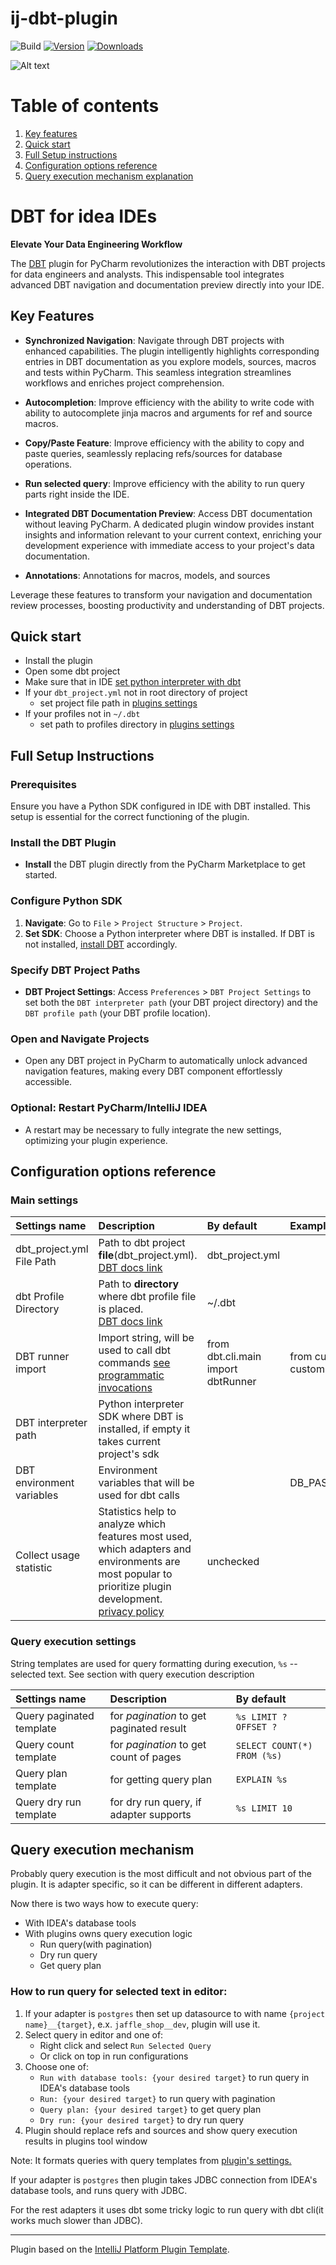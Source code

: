 # ij-dbt-plugin

![Build](https://github.com/rinchinov/ij-dbt-plugin/workflows/Build/badge.svg)
[![Version](https://img.shields.io/jetbrains/plugin/v/com.github.rinchinov.ijdbtplugin.svg)](https://plugins.jetbrains.com/plugin/23789-dbt)
[![Downloads](https://img.shields.io/jetbrains/plugin/d/com.github.rinchinov.ijdbtplugin.svg)](https://plugins.jetbrains.com/plugin/23789-dbt)

![Alt text](https://s9.gifyu.com/images/SUcFi.md.gif "Usage")
# Table of contents
1. [Key features](#key-features)
2. [Quick start](#quick-start)
3. [Full Setup instructions](#full-setup-instructions)
4. [Configuration options reference](#configuration-options-reference)
5. [Query execution mechanism explanation](#query-execution-mechanism)
<!-- Plugin description -->
# DBT for idea IDEs

**Elevate Your Data Engineering Workflow**

The [DBT](https://docs.getdbt.com/docs/introduction) plugin for PyCharm revolutionizes the interaction with DBT projects for data engineers and analysts. This indispensable tool integrates advanced DBT navigation and documentation preview directly into your IDE.

## Key Features

- **Synchronized Navigation**: Navigate through DBT projects with enhanced capabilities. The plugin intelligently highlights corresponding entries in DBT documentation as you explore models, sources, macros and tests within PyCharm. This seamless integration streamlines workflows and enriches project comprehension.

- **Autocompletion**: Improve efficiency with the ability to write code with ability to autocomplete jinja macros and arguments for ref and source macros.

- **Copy/Paste Feature**: Improve efficiency with the ability to copy and paste queries, seamlessly replacing refs/sources for database operations.

- **Run selected query**: Improve efficiency with the ability to run query parts right inside the IDE.

- **Integrated DBT Documentation Preview**: Access DBT documentation without leaving PyCharm. A dedicated plugin window provides instant insights and information relevant to your current context, enriching your development experience with immediate access to your project's data documentation.

- **Annotations**: Annotations for macros, models, and sources

Leverage these features to transform your navigation and documentation review processes, boosting productivity and understanding of DBT projects.

<!-- Plugin description end -->

## Quick start

* Install the plugin
* Open some dbt project
* Make sure that in IDE [set python interpreter with dbt](#configure-python-sdk)
* If your `dbt_project.yml` not in root directory of project
  * set project file path in [plugins settings](#main-settings)
* If your profiles not in `~/.dbt`
  * set path to profiles directory in [plugins settings](#main-settings)

## Full Setup Instructions

### Prerequisites

Ensure you have a Python SDK configured in IDE with DBT installed. This setup is essential for the correct functioning of the plugin.

### Install the DBT Plugin

- **Install** the DBT plugin directly from the PyCharm Marketplace to get started.

### Configure Python SDK

1. **Navigate**: Go to `File` > `Project Structure` > `Project`.
2. **Set SDK**: Choose a Python interpreter where DBT is installed. If DBT is not installed, [install DBT](https://docs.getdbt.com/dbt-cli/installation) accordingly.

### Specify DBT Project Paths

- **DBT Project Settings**: Access `Preferences` > `DBT Project Settings` to set both the `DBT interpreter path` (your DBT project directory) and the `DBT profile path` (your DBT profile location).

### Open and Navigate Projects

- Open any DBT project in PyCharm to automatically unlock advanced navigation features, making every DBT component effortlessly accessible.

### Optional: Restart PyCharm/IntelliJ IDEA

- A restart may be necessary to fully integrate the new settings, optimizing your plugin experience.

## Configuration options reference

### Main settings
| Settings name             | Description                                                                                                                                                              | By default                         | Examples                                   |
|:--------------------------|:-------------------------------------------------------------------------------------------------------------------------------------------------------------------------|:-----------------------------------|:-------------------------------------------|
| dbt_project.yml File Path | Path to dbt project **file**(dbt_project.yml). <br/>[DBT docs link](https://docs.getdbt.com/reference/dbt_project.yml)                                                   | dbt_project.yml                    |                                            |
| dbt Profile Directory     | Path to **directory** where dbt profile file is placed. <br/>[DBT docs link](https://docs.getdbt.com/docs/core/connect-data-platform/profiles.yml)                       | ~/.dbt                             |                                            |
| DBT runner import         | Import string, will be used to call dbt commands [see programmatic invocations](https://docs.getdbt.com/reference/programmatic-invocations)                              | from dbt.cli.main import dbtRunner | from custom_package import customDbtRunner |
| DBT interpreter path      | Python interpreter SDK where DBT is installed, if empty it takes current project's sdk                                                                                   |                                    |                                            |
| DBT environment variables | Environment variables that will be used for dbt calls                                                                                                                    |                                    | DB_PASS=secret1@;DB_USER=dbt               |
| Collect usage statistic   | Statistics help to analyze which features most used, which adapters and environments are most popular to prioritize plugin development. [privacy policy](PRIVACY_POLICY) | unchecked                          |                                            |

### Query execution settings

String templates are used for query formatting during execution, `%s` -- selected text. See section with query execution description

| Settings name             | Description                              | By default                  | 
|:--------------------------|:-----------------------------------------|:----------------------------|
| Query paginated template  | for _pagination_ to get paginated result | `%s LIMIT ? OFFSET ?`       |
| Query count template      | for _pagination_ to get count of pages   | `SELECT COUNT(*) FROM (%s)` |
| Query plan template       | for getting query plan                   | `EXPLAIN %s`                |
| Query dry run template    | for dry run query, if adapter supports   | `%s LIMIT 10`               |


## Query execution mechanism

Probably query execution is the most difficult and not obvious part of the plugin. It is adapter specific, so it can be different in different adapters.

Now there is two ways how to execute query:
* With IDEA's database tools
* With plugins owns query execution logic
  * Run query(with pagination)
  * Dry run query
  * Get query plan

### How to run query for selected text in editor:
1. If your adapter is `postgres` then set up datasource to with name `{project name}__{target}`, e.x. `jaffle_shop__dev`, plugin will use it.
2. Select query in editor and one of:
   * Right click and select `Run Selected Query`
   * Or click on top in run configurations
3. Choose one of: 
   * `Run with database tools: {your desired target}` to run query in IDEA's database tools
   * `Run: {your desired target}` to run query with pagination
   * `Query plan: {your desired target}` to get query plan
   * `Dry run: {your desired target}` to dry run query
4. Plugin should replace refs and sources and show query execution results in plugins tool window

Note: It formats queries with query templates from [plugin's settings.](#query-execution-settings)

If your adapter is `postgres` then plugin takes JDBC connection from IDEA's database tools, and runs query with JDBC.

For the rest adapters it uses dbt some tricky logic to run query with dbt cli(it works much slower than JDBC).

---
Plugin based on the [IntelliJ Platform Plugin Template][template].

[template]: https://github.com/JetBrains/intellij-platform-plugin-template
[docs:plugin-description]: https://plugins.jetbrains.com/docs/intellij/plugin-user-experience.html#plugin-description-and-presentation
